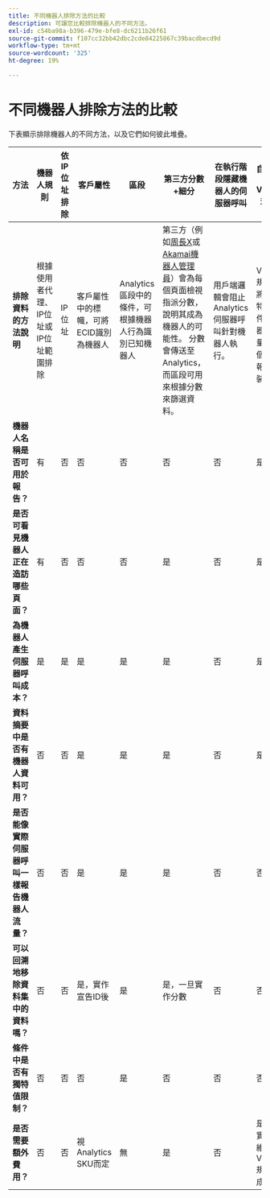 ```yaml
---
title: 不同機器人排除方法的比較
description: 可讓您比較排除機器人的不同方法。
exl-id: c54ba98a-b396-479e-bfe8-dc6211b26f61
source-git-commit: f107cc32bb42dbc2cde84225867c39bacdbecd9d
workflow-type: tm+mt
source-wordcount: '325'
ht-degree: 19%

---
```


# 不同機器人排除方法的比較

下表顯示排除機器人的不同方法，以及它們如何彼此堆疊。

| 方法 | 機器人規則 | 依 IP 位址排除 | 客戶屬性 | 區段 | 第三方分數+細分 | 在執行階段隱&#x200B;藏機器&#x200B;人的伺服器呼叫 | 自定義DB VISTA規則 |
| --- | --- | --- | --- | --- | --- | --- | --- |
| **排除資料的方法說明** | &#x200B;根據使用者代理、IP位址或IP位址範圍排除 | IP 位址 | &#x200B;客戶屬性中的標幟，可將ECID識別為機器人 | &#x200B;Analytics區段中的條件，可根據機器人行為識別已知機器人 | 第&#x200B;三方（例如[周長X](https://www.perimeterx.com)或[Akamai機器人管理員](https://www.akamai.com/us/en/products/security/bot-manager.jsp)）會為每個頁面檢視指派分數，說明其成為機器人的可能性。 分數會傳送至Analytics，而區段可用來根據分數來篩選資料。 | &#x200B;用戶端邏輯會阻止Analytics伺服器呼叫針對機器人執行。 | &#x200B; VISTA規則會將符合特定條件的機器人流量移至個別的報表套裝。 |
| **&#x200B;機器人名稱是否可用於報告？** | 有 | 否 | 否 | 否 | 否 | 否 | 是 |
| **&#x200B;是否可看見機器人正在造訪哪些頁面？** | 有 | 否 | 否 | 否 | 是 | 否 | 是 |
| &#x200B;**為機器人產生伺服器呼叫成本？** | 是 | 是 | 是 | 是 | 是 | 否 | 是 |
| **資料摘要中是否有機器人資料可用？** | 否 | 否 | 是 | 是 | 是 | 否 | 是 |
| **是否能&#x200B;像實際伺服器呼叫一樣報告機器人流量？** | 否 | 否 | 是 | 是 | 是 | 否 | 否 |
| **可以回溯地移除資料集中的資料嗎？** | 否 | 否 | &#x200B;是，實作宣告ID後 | 是 | 是，一旦實作分數 | 否 | 否 |
| **條件中是否有獨特值限制？** | 否 | 否 | 否 | 是 | 否 | 否 | 否 |
| **是否&#x200B;需要額外費用？** | 否 | 否 | &#x200B;視Analytics SKU而定 | 無 | 是 | 否 | &#x200B;是 — 實作和維護VISTA規則的成本 |
